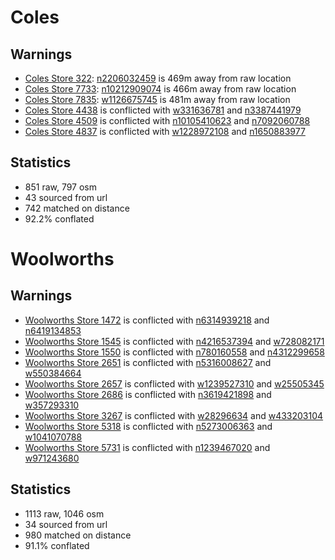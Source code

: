# Coles

## Warnings

- [Coles Store 322](https://www.coles.com.au/find-stores/coles/-/-322): [n2206032459](https://www.openstreetmap.org/node/2206032459) is 469m away from raw location
- [Coles Store 7733](https://www.coles.com.au/find-stores/coles/-/-7733): [n10212909074](https://www.openstreetmap.org/node/10212909074) is 466m away from raw location
- [Coles Store 7835](https://www.coles.com.au/find-stores/coles/-/-7835): [w1126675745](https://www.openstreetmap.org/way/1126675745) is 481m away from raw location
- [Coles Store 4438](https://www.coles.com.au/find-stores/coles/-/-4438) is conflicted with [w331636781](https://www.openstreetmap.org/way/331636781) and [n3387441979](https://www.openstreetmap.org/node/3387441979)
- [Coles Store 4509](https://www.coles.com.au/find-stores/coles/-/-4509) is conflicted with [n10105410623](https://www.openstreetmap.org/node/10105410623) and [n7092060788](https://www.openstreetmap.org/node/7092060788)
- [Coles Store 4837](https://www.coles.com.au/find-stores/coles/-/-4837) is conflicted with [w1228972108](https://www.openstreetmap.org/way/1228972108) and [n1650883977](https://www.openstreetmap.org/node/1650883977)

## Statistics

- 851 raw, 797 osm
- 43 sourced from url
- 742 matched on distance
- 92.2% conflated

# Woolworths

## Warnings

- [Woolworths Store 1472](https://www.woolworths.com.au/shop/storelocator/1472) is conflicted with [n6314939218](https://www.openstreetmap.org/node/6314939218) and [n6419134853](https://www.openstreetmap.org/node/6419134853)
- [Woolworths Store 1545](https://www.woolworths.com.au/shop/storelocator/1545) is conflicted with [n4216537394](https://www.openstreetmap.org/node/4216537394) and [w728082171](https://www.openstreetmap.org/way/728082171)
- [Woolworths Store 1550](https://www.woolworths.com.au/shop/storelocator/1550) is conflicted with [n780160558](https://www.openstreetmap.org/node/780160558) and [n4312299658](https://www.openstreetmap.org/node/4312299658)
- [Woolworths Store 2651](https://www.woolworths.com.au/shop/storelocator/2651) is conflicted with [n5316008627](https://www.openstreetmap.org/node/5316008627) and [w550384664](https://www.openstreetmap.org/way/550384664)
- [Woolworths Store 2657](https://www.woolworths.com.au/shop/storelocator/2657) is conflicted with [w1239527310](https://www.openstreetmap.org/way/1239527310) and [w25505345](https://www.openstreetmap.org/way/25505345)
- [Woolworths Store 2686](https://www.woolworths.com.au/shop/storelocator/2686) is conflicted with [n3619421898](https://www.openstreetmap.org/node/3619421898) and [w357293310](https://www.openstreetmap.org/way/357293310)
- [Woolworths Store 3267](https://www.woolworths.com.au/shop/storelocator/3267) is conflicted with [w28296634](https://www.openstreetmap.org/way/28296634) and [w433203104](https://www.openstreetmap.org/way/433203104)
- [Woolworths Store 5318](https://www.woolworths.com.au/shop/storelocator/5318) is conflicted with [n5273006363](https://www.openstreetmap.org/node/5273006363) and [w1041070788](https://www.openstreetmap.org/way/1041070788)
- [Woolworths Store 5731](https://www.woolworths.com.au/shop/storelocator/5731) is conflicted with [n1239467020](https://www.openstreetmap.org/node/1239467020) and [w971243680](https://www.openstreetmap.org/way/971243680)

## Statistics

- 1113 raw, 1046 osm
- 34 sourced from url
- 980 matched on distance
- 91.1% conflated


